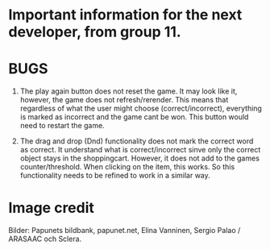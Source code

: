 # Important information for the next developer, from group 11.

# BUGS
1. The play again button does not reset the game. It may look like it, however, the game does not refresh/rerender. This means that regardless of what the user might choose (correct/incorrect), everything is marked as incorrect and the game cant be won. This button would need to restart the game.

2. The drag and drop (Dnd) functionality does not mark the correct word as correct. It understand what is correct/incorrect sinve only the correct object  stays in the shoppingcart. However, it does not add to the games counter/threshold. When clicking on the item, this works. So this functionality needs to be refined to work in a similar way.

# Image credit
Bilder: Papunets bildbank, papunet.net, Elina Vanninen, Sergio Palao / ARASAAC och Sclera.